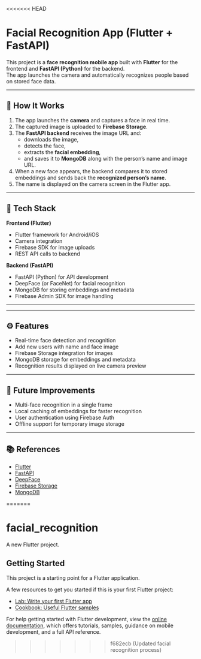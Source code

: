 <<<<<<< HEAD
# Facial Recognition App (Flutter + FastAPI)

This project is a **face recognition mobile app** built with **Flutter** for the frontend and **FastAPI (Python)** for the backend.  
The app launches the camera and automatically recognizes people based on stored face data.

---

## 🚀 How It Works

1. The app launches the **camera** and captures a face in real time.  
2. The captured image is uploaded to **Firebase Storage**.  
3. The **FastAPI backend** receives the image URL and:
   - downloads the image,  
   - detects the face,  
   - extracts the **facial embedding**,  
   - and saves it to **MongoDB** along with the person’s name and image URL.  
4. When a new face appears, the backend compares it to stored embeddings and sends back the **recognized person’s name**.  
5. The name is displayed on the camera screen in the Flutter app.

---

## 🧩 Tech Stack

**Frontend (Flutter)**
- Flutter framework for Android/iOS  
- Camera integration  
- Firebase SDK for image uploads  
- REST API calls to backend  

**Backend (FastAPI)**
- FastAPI (Python) for API development  
- DeepFace (or FaceNet) for facial recognition  
- MongoDB for storing embeddings and metadata  
- Firebase Admin SDK for image handling  

---


---

## ⚙️ Features

- Real-time face detection and recognition  
- Add new users with name and face image  
- Firebase Storage integration for images  
- MongoDB storage for embeddings and metadata  
- Recognition results displayed on live camera preview  

---

## 📌 Future Improvements

- Multi-face recognition in a single frame  
- Local caching of embeddings for faster recognition  
- User authentication using Firebase Auth  
- Offline support for temporary image storage  

---

## 📚 References

- [Flutter](https://flutter.dev/)  
- [FastAPI](https://fastapi.tiangolo.com/)  
- [DeepFace](https://github.com/serengil/deepface)  
- [Firebase Storage](https://firebase.google.com/products/storage)  
- [MongoDB](https://www.mongodb.com/)

=======
# facial_recognition

A new Flutter project.

## Getting Started

This project is a starting point for a Flutter application.

A few resources to get you started if this is your first Flutter project:

- [Lab: Write your first Flutter app](https://docs.flutter.dev/get-started/codelab)
- [Cookbook: Useful Flutter samples](https://docs.flutter.dev/cookbook)

For help getting started with Flutter development, view the
[online documentation](https://docs.flutter.dev/), which offers tutorials,
samples, guidance on mobile development, and a full API reference.
>>>>>>> f682ecb (Updated facial recognition process)
